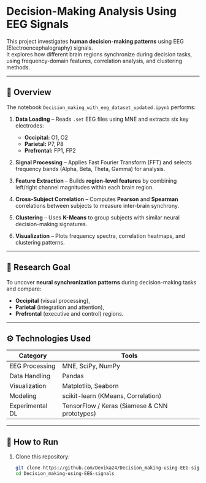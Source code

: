 # Decision-Making Analysis Using EEG Signals

This project investigates **human decision-making patterns** using EEG (Electroencephalography) signals.  
It explores how different brain regions synchronize during decision tasks, using frequency-domain features, correlation analysis, and clustering methods.

---

## 🧩 Overview

The notebook `Decision_making_with_eeg_dataset_updated.ipynb` performs:
1. **Data Loading** – Reads `.set` EEG files using MNE and extracts six key electrodes:
   - **Occipital:** O1, O2  
   - **Parietal:** P7, P8  
   - **Prefrontal:** FP1, FP2  

2. **Signal Processing** – Applies Fast Fourier Transform (FFT) and selects frequency bands (Alpha, Beta, Theta, Gamma) for analysis.

3. **Feature Extraction** – Builds **region-level features** by combining left/right channel magnitudes within each brain region.

4. **Cross-Subject Correlation** – Computes **Pearson** and **Spearman** correlations between subjects to measure inter-brain synchrony.

5. **Clustering** – Uses **K-Means** to group subjects with similar neural decision-making signatures.

6. **Visualization** – Plots frequency spectra, correlation heatmaps, and clustering patterns.

---

## 🧠 Research Goal

To uncover **neural synchronization patterns** during decision-making tasks and compare:
- **Occipital** (visual processing),
- **Parietal** (integration and attention),
- **Prefrontal** (executive and control) regions.

---

## ⚙️ Technologies Used

| Category | Tools |
|-----------|-------|
| EEG Processing | MNE, SciPy, NumPy |
| Data Handling | Pandas |
| Visualization | Matplotlib, Seaborn |
| Modeling | scikit-learn (KMeans, Correlation) |
| Experimental DL | TensorFlow / Keras (Siamese & CNN prototypes) |

---

## 🚀 How to Run

1. Clone this repository:
   ```bash
   git clone https://github.com/Devika24/Decision_making-using-EEG-signals.git
   cd Decision_making-using-EEG-signals
